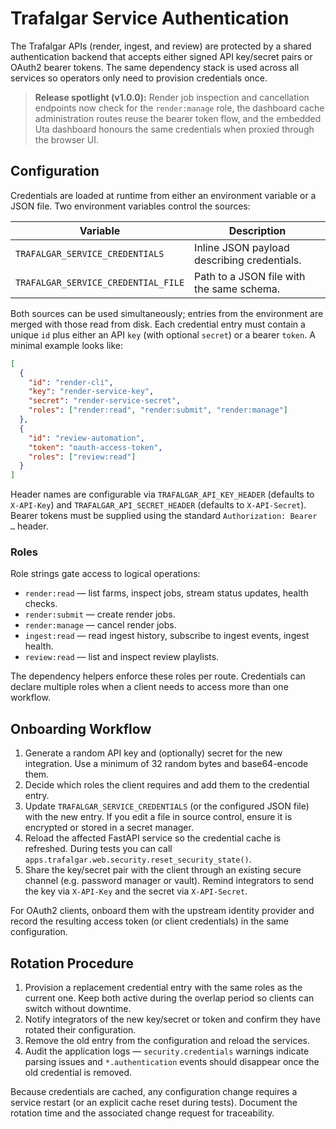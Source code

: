 # Trafalgar Service Authentication

The Trafalgar APIs (render, ingest, and review) are protected by a shared
authentication backend that accepts either signed API key/secret pairs or
OAuth2 bearer tokens. The same dependency stack is used across all services so
operators only need to provision credentials once.

> **Release spotlight (v1.0.0):** Render job inspection and cancellation endpoints now
> check for the `render:manage` role, the dashboard cache administration routes reuse
> the bearer token flow, and the embedded Uta dashboard honours the same credentials
> when proxied through the browser UI.

## Configuration

Credentials are loaded at runtime from either an environment variable or a JSON
file. Two environment variables control the sources:

| Variable | Description |
| --- | --- |
| `TRAFALGAR_SERVICE_CREDENTIALS` | Inline JSON payload describing credentials. |
| `TRAFALGAR_SERVICE_CREDENTIAL_FILE` | Path to a JSON file with the same schema. |

Both sources can be used simultaneously; entries from the environment are
merged with those read from disk. Each credential entry must contain a unique
`id` plus either an API `key` (with optional `secret`) or a bearer `token`. A
minimal example looks like:

```json
[
  {
    "id": "render-cli",
    "key": "render-service-key",
    "secret": "render-service-secret",
    "roles": ["render:read", "render:submit", "render:manage"]
  },
  {
    "id": "review-automation",
    "token": "oauth-access-token",
    "roles": ["review:read"]
  }
]
```

Header names are configurable via `TRAFALGAR_API_KEY_HEADER` (defaults to
`X-API-Key`) and `TRAFALGAR_API_SECRET_HEADER` (defaults to `X-API-Secret`).
Bearer tokens must be supplied using the standard `Authorization: Bearer …`
header.

### Roles

Role strings gate access to logical operations:

* `render:read` — list farms, inspect jobs, stream status updates, health checks.
* `render:submit` — create render jobs.
* `render:manage` — cancel render jobs.
* `ingest:read` — read ingest history, subscribe to ingest events, ingest health.
* `review:read` — list and inspect review playlists.

The dependency helpers enforce these roles per route. Credentials can declare
multiple roles when a client needs to access more than one workflow.

## Onboarding Workflow

1. Generate a random API key and (optionally) secret for the new integration.
   Use a minimum of 32 random bytes and base64-encode them.
2. Decide which roles the client requires and add them to the credential entry.
3. Update `TRAFALGAR_SERVICE_CREDENTIALS` (or the configured JSON file) with the
   new entry. If you edit a file in source control, ensure it is encrypted or
   stored in a secret manager.
4. Reload the affected FastAPI service so the credential cache is refreshed.
   During tests you can call `apps.trafalgar.web.security.reset_security_state()`.
5. Share the key/secret pair with the client through an existing secure channel
   (e.g. password manager or vault). Remind integrators to send the key via
   `X-API-Key` and the secret via `X-API-Secret`.

For OAuth2 clients, onboard them with the upstream identity provider and record
the resulting access token (or client credentials) in the same configuration.

## Rotation Procedure

1. Provision a replacement credential entry with the same roles as the current
   one. Keep both active during the overlap period so clients can switch without
   downtime.
2. Notify integrators of the new key/secret or token and confirm they have
   rotated their configuration.
3. Remove the old entry from the configuration and reload the services.
4. Audit the application logs — `security.credentials` warnings indicate parsing
   issues and `*.authentication` events should disappear once the old credential
   is removed.

Because credentials are cached, any configuration change requires a service
restart (or an explicit cache reset during tests). Document the rotation time
and the associated change request for traceability.
